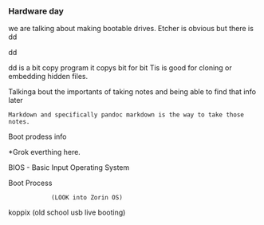 ###  Hardware day


  we are talking about making bootable drives.  Etcher is obvious but there is dd



  dd



 dd is a bit copy program  it copys bit for bit
     Tis is good for cloning or embedding hidden files. 


Talkinga bout the importants of taking notes and being able to find that info later

	Markdown and specifically pandoc markdown is the way to take those notes. 


Boot prodess info

*Grok everthing here. 

BIOS - Basic Input Operating System 

Boot Process
  
				(LOOK into Zorin OS)

koppix (old school usb live booting)

 
